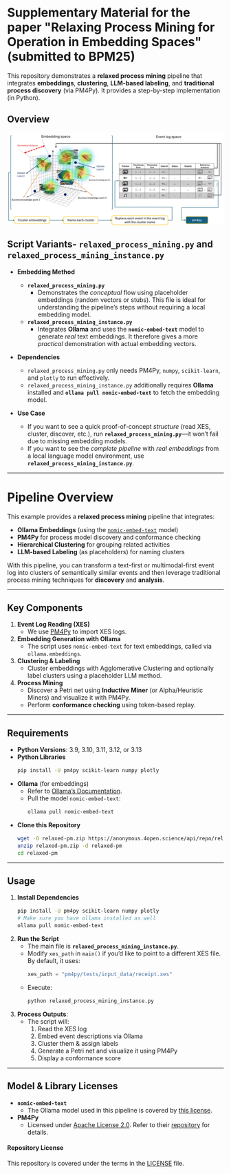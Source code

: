 # Supplementary Material for the paper "Relaxing Process Mining for Operation in Embedding Spaces" (submitted to BPM25)

This repository demonstrates a **relaxed process mining** pipeline that integrates **embeddings**, **clustering**, **LLM-based labeling**, and **traditional process discovery** (via PM4Py). It provides a step-by-step implementation (in Python).

## Overview

![Overview Figure](assets/figure_overview.jpg)


## Script Variants-  `relaxed_process_mining.py` and `relaxed_process_mining_instance.py`

- **Embedding Method**  
  - **`relaxed_process_mining.py`**  
    - Demonstrates the *conceptual* flow using placeholder embeddings (random vectors or stubs). This file is ideal for understanding the pipeline’s steps without requiring a local embedding model.
  - **`relaxed_process_mining_instance.py`**  
    - Integrates **Ollama** and uses the **`nomic-embed-text`** model to generate *real* text embeddings. It therefore gives a more *practical* demonstration with actual embedding vectors.

- **Dependencies**  
  - `relaxed_process_mining.py` only needs PM4Py, `numpy`, `scikit-learn`, and `plotly` to run effectively.
  - `relaxed_process_mining_instance.py` additionally requires **Ollama** installed and **`ollama pull nomic-embed-text`** to fetch the embedding model.

- **Use Case**  
  - If you want to see a quick proof-of-concept *structure* (read XES, cluster, discover, etc.), run **`relaxed_process_mining.py`**—it won’t fail due to missing embedding models.
  - If you want to see the *complete pipeline* with *real embeddings* from a local language model environment, use **`relaxed_process_mining_instance.py`**.

---
# Pipeline Overview

This example provides a **relaxed process mining** pipeline that integrates:
- **Ollama Embeddings** (using the [`nomic-embed-text`](https://ollama.com/library/nomic-embed-text/blobs/c71d239df917) model)  
- **PM4Py** for process model discovery and conformance checking  
- **Hierarchical Clustering** for grouping related activities  
- **LLM-based Labeling** (as placeholders) for naming clusters  

With this pipeline, you can transform a text-first or multimodal-first event log into clusters of semantically similar events and then leverage traditional process mining techniques for **discovery** and **analysis**.

---

## Key Components

1. **Event Log Reading (XES)**  
   - We use [PM4Py](https://github.com/process-intelligence-solutions/pm4py/tree/release) to import XES logs.  
2. **Embedding Generation with Ollama**  
   - The script uses `nomic-embed-text` for text embeddings, called via `ollama.embeddings`.  
3. **Clustering & Labeling**  
   - Cluster embeddings with Agglomerative Clustering and optionally label clusters using a placeholder LLM method.  
4. **Process Mining**  
   - Discover a Petri net using **Inductive Miner** (or Alpha/Heuristic Miners) and visualize it with PM4Py.  
   - Perform **conformance checking** using token-based replay.  

---

## Requirements

- **Python Versions**: 3.9, 3.10, 3.11, 3.12, or 3.13  
- **Python Libraries**  
  ```bash
  pip install -U pm4py scikit-learn numpy plotly
  ```
- **Ollama** (for embeddings)  
  - Refer to [Ollama’s Documentation](https://ollama.ai).  
  - Pull the model `nomic-embed-text`:
    ```bash
    ollama pull nomic-embed-text
    ```
- **Clone this Repository**  
   ```bash
   wget -O relaxed-pm.zip https://anonymous.4open.science/api/repo/relaxed-pm-A7E4/zip
   unzip relaxed-pm.zip -d relaxed-pm
   cd relaxed-pm
   ```

---

## Usage

1. **Install Dependencies**  
   ```bash
   pip install -U pm4py scikit-learn numpy plotly
   # Make sure you have ollama installed as well
   ollama pull nomic-embed-text
   ```
2. **Run the Script**  
   - The main file is **`relaxed_process_mining_instance.py`**.  
   - Modify `xes_path` in `main()` if you’d like to point to a different XES file. By default, it uses:
     ```python
     xes_path = "pm4py/tests/input_data/receipt.xes"
     ```
   - Execute:
     ```bash
     python relaxed_process_mining_instance.py
     ```
3. **Process Outputs**:  
   - The script will:  
     1. Read the XES log  
     2. Embed event descriptions via Ollama  
     3. Cluster them & assign labels  
     4. Generate a Petri net and visualize it using PM4Py  
     5. Display a conformance score  

---

## Model & Library Licenses

- **`nomic-embed-text`**  
  - The Ollama model used in this pipeline is covered by [this license](https://ollama.com/library/nomic-embed-text/blobs/c71d239df917).  
- **PM4Py**  
  - Licensed under [Apache License 2.0](https://github.com/process-intelligence-solutions/pm4py/blob/release/LICENSE). Refer to their [repository](https://github.com/process-intelligence-solutions/pm4py) for details.


#### Repository License

This repository is covered under the terms in the [LICENSE](./LICENSE) file.  
